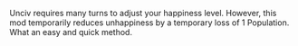 Unciv requires many turns to adjust your happiness level. However, this mod temporarily reduces unhappiness by a temporary loss of 1 Population. What an easy and quick method.

